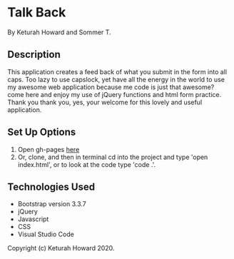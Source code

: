 # Talk Back
By Keturah Howard and Sommer T.

## Description
This application creates a feed back of what you submit in the form into all caps. Too lazy to use capslock, yet have all the energy in the world to use my awesome web application because me code is just that awesome? come here and enjoy my use of jQuery functions and html form practice. Thank you thank you, yes, your welcome for this lovely and useful application.  

## Set Up Options

1. Open gh-pages [here](https://keturahdev.github.io/ShoutBack/)
2. Or, clone, and then in terminal cd into the project and type 'open index.html', or to look at the code type 'code .'.

## Technologies Used
* Bootstrap version 3.3.7
* jQuery
* Javascript
* CSS
* Visual Studio Code

Copyright (c) Keturah Howard 2020.